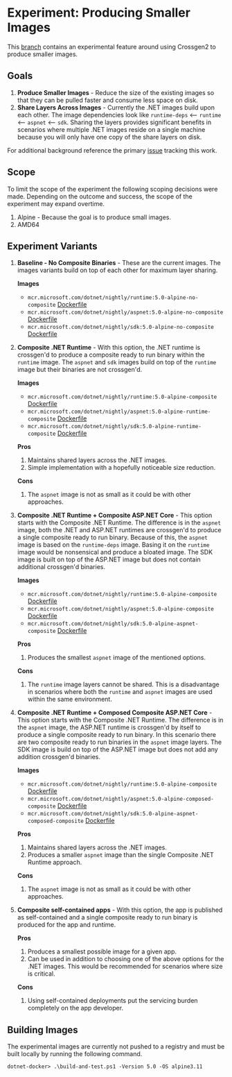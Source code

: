 # Experiment: Producing Smaller Images

This [branch](https://github.com/dotnet/dotnet-docker/tree/feature/r2r-version-bubbles) contains an experimental feature around using Crossgen2 to produce smaller images.  

## Goals

1. **Produce Smaller Images** - Reduce the size of the existing images so that they can be pulled faster and consume less space on disk.
2. **Share Layers Across Images** - Currently the .NET images build upon each other.  The image dependencies look like `runtime-deps` <-- `runtime` <-- `aspnet` <-- `sdk`.  Sharing the layers provides significant benefits in scenarios where multiple .NET images reside on a single machine because you will only have one copy of the share layers on disk.

For additional background reference the primary [issue](https://github.com/dotnet/dotnet-docker/issues/1791) tracking this work.

## Scope

To limit the scope of the experiment the following scoping decisions were made.  Depending on the outcome and success, the scope of the experiment may expand overtime.

1. Alpine - Because the goal is to produce small images.
2. AMD64

## Experiment Variants

1. **Baseline - No Composite Binaries** - These are the current images.  The images variants build on top of each other for maximum layer sharing.

    **Images**
    * `mcr.microsoft.com/dotnet/nightly/runtime:5.0-alpine-no-composite` [Dockerfile](https://github.com/dotnet/dotnet-docker/blob/feature/r2r-version-bubbles/5.0/runtime/alpine3.11/amd64/no-composite/Dockerfile)
    * `mcr.microsoft.com/dotnet/nightly/aspnet:5.0-alpine-no-composite` [Dockerfile](https://github.com/dotnet/dotnet-docker/blob/feature/r2r-version-bubbles/5.0/aspnet/alpine3.11/amd64/no-composite/Dockerfile)
    * `mcr.microsoft.com/dotnet/nightly/sdk:5.0-alpine-no-composite` [Dockerfile](https://github.com/dotnet/dotnet-docker/blob/feature/r2r-version-bubbles/5.0/sdk/alpine3.11/amd64/no-composite/Dockerfile)

1. **Composite .NET Runtime** - With this option, the .NET runtime is crossgen'd to produce a composite ready to run binary within the `runtime` image.  The `aspnet` and `sdk` images build on top of the `runtime` image but their binaries are not crossgen'd.

    **Images**
    * `mcr.microsoft.com/dotnet/nightly/runtime:5.0-alpine-composite` [Dockerfile](https://github.com/dotnet/dotnet-docker/blob/feature/r2r-version-bubbles/5.0/runtime/alpine3.11/amd64/composite/Dockerfile)
    * `mcr.microsoft.com/dotnet/nightly/aspnet:5.0-alpine-runtime-composite` [Dockerfile](https://github.com/dotnet/dotnet-docker/blob/feature/r2r-version-bubbles/5.0/aspnet/alpine3.11/amd64/runtime-composite/Dockerfile)
    * `mcr.microsoft.com/dotnet/nightly/sdk:5.0-alpine-runtime-composite` [Dockerfile](https://github.com/dotnet/dotnet-docker/blob/feature/r2r-version-bubbles/5.0/sdk/alpine3.11/amd64/runtime-composite/Dockerfile)

    **Pros**
    1. Maintains shared layers across the .NET images.
    1. Simple implementation with a hopefully noticeable size reduction.

    **Cons**
    1. The `aspnet` image is not as small as it could be with other approaches.

1. **Composite .NET Runtime + Composite ASP.NET Core** - This option starts with the Composite .NET Runtime.  The difference is in the `aspnet` image, both the .NET and ASP.NET runtimes are crossgen'd to produce a single composite ready to run binary.  Because of this, the `aspnet` image is based on the `runtime-deps` image.  Basing it on the `runtime` image would be nonsensical and produce a bloated image.  The SDK image is built on top of the ASP.NET image but does not contain additional crossgen'd binaries.

    **Images**
    * `mcr.microsoft.com/dotnet/nightly/runtime:5.0-alpine-composite` [Dockerfile](https://github.com/dotnet/dotnet-docker/blob/feature/r2r-version-bubbles/5.0/runtime/alpine3.11/amd64/composite/Dockerfile)
    * `mcr.microsoft.com/dotnet/nightly/aspnet:5.0-alpine-composite` [Dockerfile](https://github.com/dotnet/dotnet-docker/blob/feature/r2r-version-bubbles/5.0/aspnet/alpine3.11/amd64/composite/Dockerfile)
    * `mcr.microsoft.com/dotnet/nightly/sdk:5.0-alpine-aspnet-composite` [Dockerfile](https://github.com/dotnet/dotnet-docker/blob/feature/r2r-version-bubbles/5.0/sdk/alpine3.11/amd64/aspnet-composite/Dockerfile)

    **Pros**
    1. Produces the smallest `aspnet` image of the mentioned options.

    **Cons**
    1. The `runtime` image layers cannot be shared.  This is a disadvantage in scenarios where both the `runtime` and `aspnet` images are used within the same environment.

1. **Composite .NET Runtime + Composed Composite ASP.NET Core** - This option starts with the Composite .NET Runtime.  The difference is in the `aspnet` image, the ASP.NET runtime is crossgen'd by itself to produce a single composite ready to run binary.  In this scenario there are two composite ready to run binaries in the `aspnet` image layers.  The SDK image is build on top of the ASP.NET image but does not add any addition crossgen'd binaries.

    **Images**
    * `mcr.microsoft.com/dotnet/nightly/runtime:5.0-alpine-composite` [Dockerfile](https://github.com/dotnet/dotnet-docker/blob/feature/r2r-version-bubbles/5.0/runtime/alpine3.11/amd64/composite/Dockerfile)
    * `mcr.microsoft.com/dotnet/nightly/aspnet:5.0-alpine-composed-composite` [Dockerfile](https://github.com/dotnet/dotnet-docker/blob/feature/r2r-version-bubbles/5.0/aspnet/alpine3.11/amd64/composed-composite/Dockerfile)
    * `mcr.microsoft.com/dotnet/nightly/sdk:5.0-alpine-aspnet-composed-composite` [Dockerfile](https://github.com/dotnet/dotnet-docker/blob/feature/r2r-version-bubbles/5.0/sdk/alpine3.11/amd64/aspnet-composed-composite/Dockerfile)

    **Pros**
    1. Maintains shared layers across the .NET images.
    1. Produces a smaller `aspnet` image than the single Composite .NET Runtime approach.

    **Cons**
    1. The `aspnet` image is not as small as it could be with other approaches.

1. **Composite self-contained apps** - With this option, the app is published as self-contained and a single composite ready to run binary is produced for the app and runtime.

    **Pros**
    1. Produces a smallest possible image for a given app.
    1. Can be used in addition to choosing one of the above options for the .NET images.  This would be recommended for scenarios where size is critical.

    **Cons**
    1. Using self-contained deployments put the servicing burden completely on the app developer.

## Building Images

The experimental images are currently not pushed to a registry and must be built locally by running the following command.

```console
dotnet-docker> .\build-and-test.ps1 -Version 5.0 -OS alpine3.11
```
